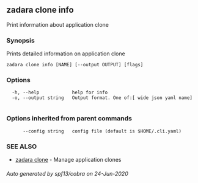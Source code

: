 ## zadara clone info

Print information about application clone

### Synopsis

Prints detailed information on application clone

```
zadara clone info [NAME] [--output OUTPUT] [flags]
```

### Options

```
  -h, --help            help for info
  -o, --output string   Output format. One of:[ wide json yaml name]
                        
```

### Options inherited from parent commands

```
      --config string   config file (default is $HOME/.cli.yaml)
```

### SEE ALSO

* [zadara clone](zadara_clone.md)	 - Manage application clones

###### Auto generated by spf13/cobra on 24-Jun-2020
